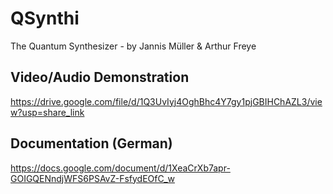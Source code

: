 # QSynthi

The Quantum Synthesizer - by Jannis Müller & Arthur Freye


## Video/Audio Demonstration

https://drive.google.com/file/d/1Q3UvIyj4OghBhc4Y7gy1pjGBIHChAZL3/view?usp=share_link


## Documentation (German)

https://docs.google.com/document/d/1XeaCrXb7apr-GOIGQENndjWFS6PSAvZ-FsfydEOfC_w
